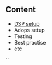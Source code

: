 ## Content

- [DSP setup](http://MarcoRaciti.github.io/adludiowiki/dspsetup/)
- Adops setup
- Testing
- Best practise
- etc

``
